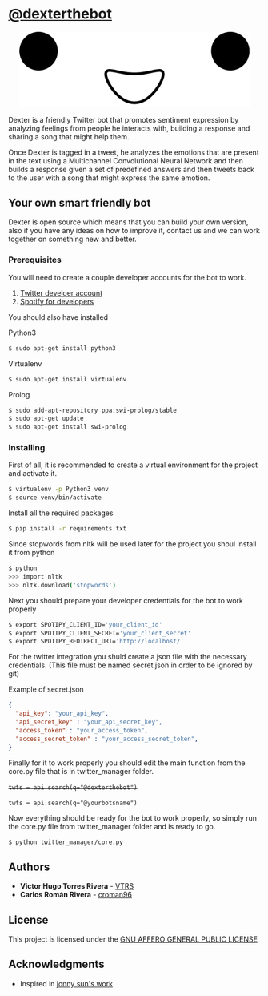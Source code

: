 # [@dexterthebot](https://twitter.com/dexterthebot)

<p align="center">
  <img width="460" src="imgs/face_nobg.png">
</p>

Dexter is a friendly Twitter bot that promotes sentiment expression by analyzing feelings from people he interacts with, building a response and sharing a song that might help them.

Once Dexter is tagged in a tweet, he analyzes the emotions that are present in the text using a Multichannel Convolutional Neural Network and then builds a response given a set of predefined answers and then tweets back to the user with a song that might express the same emotion.

## Your own smart friendly bot

Dexter is open source which means that you can build your own version, also if you have any ideas on how to improve it, contact us and we can work together on something new and better.

### Prerequisites

You will need to create a couple developer accounts for the bot to work.
1. [Twitter develoer account](https://developer.twitter.com/en/apply-for-access)
2. [Spotify for developers](https://developer.spotify.com/)

You should also have installed

Python3
```bash
$ sudo apt-get install python3
```
Virtualenv
```bash
$ sudo apt-get install virtualenv
```
Prolog
```bash
$ sudo add-apt-repository ppa:swi-prolog/stable
$ sudo apt-get update
$ sudo apt-get install swi-prolog
```

### Installing

First of all, it is recommended to create a virtual environment for the project and activate it.
```bash
$ virtualenv -p Python3 venv
$ source venv/bin/activate
```
Install all the required packages
```bash
$ pip install -r requirements.txt
```
Since stopwords from nltk will be used later for the project you shoul install it from python
```bash
$ python
>>> import nltk
>>> nltk.download('stopwords')
```
Next you should prepare your developer credentials for the bot to work properly
```bash
$ export SPOTIPY_CLIENT_ID='your_client_id'
$ export SPOTIPY_CLIENT_SECRET='your_client_secret'
$ export SPOTIPY_REDIRECT_URI='http://localhost/'
```
For the twitter integration you shuld create a json file with the necessary credentials. (This file must be named secret.json in order to be ignored by git)

Example of secret.json
```json
{
  "api_key": "your_api_key",
  "api_secret_key" : "your_api_secret_key",
  "access_token" : "your_access_token",
  "access_secret_token" : "your_access_secret_token",
}
```

Finally for it to work properly you should edit the main function from the core.py file that is in twitter_manager folder.

~~``` twts = api.search(q="@dexterthebot") ```~~

```twts = api.search(q="@yourbotsname")```

Now everything should be ready for the bot to work properly,
so simply run the core.py file from twitter_manager folder and is ready to go.
```bash
$ python twitter_manager/core.py
```

## Authors

* **Victor Hugo Torres Rivera** - [VTRS](https://github.com/VTRS)
* **Carlos Román Rivera** - [croman96](https://github.com/croman96)

## License

This project is licensed under the [GNU AFFERO GENERAL PUBLIC LICENSE](LICENSE)

## Acknowledgments
* Inspired in [jonny sun's work](https://twitter.com/jonnysun)
